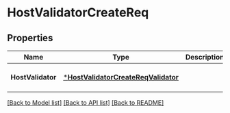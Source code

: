 # HostValidatorCreateReq

## Properties
Name | Type | Description | Notes
------------ | ------------- | ------------- | -------------
**HostValidator** | [***HostValidatorCreateReqValidator**](HostValidatorCreateReq_Validator.md) |  | [optional] [default to null]

[[Back to Model list]](../README.md#documentation-for-models) [[Back to API list]](../README.md#documentation-for-api-endpoints) [[Back to README]](../README.md)


